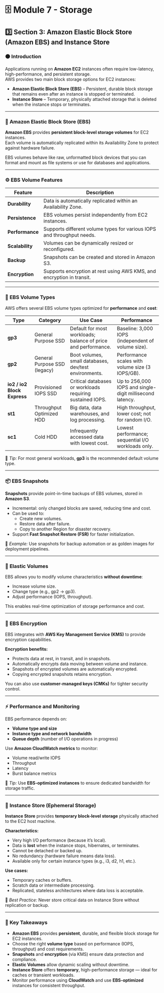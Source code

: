# 🗄️ **Module 7 - Storage**

## 3️⃣ **Section 3: Amazon Elastic Block Store (Amazon EBS) and Instance Store**

### 🟠 **Introduction**

Applications running on **Amazon EC2** instances often require low-latency, high-performance, and persistent storage.  
AWS provides two main block storage options for EC2 instances:

- **Amazon Elastic Block Store (EBS)** – Persistent, durable block storage that remains even after an instance is stopped or terminated.  
- **Instance Store** – Temporary, physically attached storage that is deleted when the instance stops or terminates.

---

### 💽 **Amazon Elastic Block Store (EBS)**

**Amazon EBS** provides **persistent block-level storage volumes** for EC2 instances.  
Each volume is automatically replicated within its Availability Zone to protect against hardware failure.

EBS volumes behave like raw, unformatted block devices that you can format and mount as file systems or use for databases and applications.

---

### ⚙️ **EBS Volume Features**

| **Feature** | **Description** |
|--------------|-----------------|
| **Durability** | Data is automatically replicated within an Availability Zone. |
| **Persistence** | EBS volumes persist independently from EC2 instances. |
| **Performance** | Supports different volume types for various IOPS and throughput needs. |
| **Scalability** | Volumes can be dynamically resized or reconfigured. |
| **Backup** | Snapshots can be created and stored in Amazon S3. |
| **Encryption** | Supports encryption at rest using AWS KMS, and encryption in transit. |

---

### 🧮 **EBS Volume Types**

AWS offers several EBS volume types optimized for **performance** and **cost**:

| **Type** | **Category** | **Use Case** | **Performance** |
|-----------|---------------|--------------|-----------------|
| **gp3** | General Purpose SSD | Default for most workloads; balance of price and performance. | Baseline: 3,000 IOPS (independent of volume size). |
| **gp2** | General Purpose SSD (legacy) | Boot volumes, small databases, dev/test environments. | Performance scales with volume size (3 IOPS/GB). |
| **io2 / io2 Block Express** | Provisioned IOPS SSD | Critical databases or workloads requiring sustained IOPS. | Up to 256,000 IOPS and single-digit millisecond latency. |
| **st1** | Throughput Optimized HDD | Big data, data warehouses, and log processing. | High throughput, lower cost; not for random I/O. |
| **sc1** | Cold HDD | Infrequently accessed data with lowest cost. | Lowest performance; sequential I/O workloads only. |

🧠 *Tip:* For most general workloads, **gp3** is the recommended default volume type.

---

### 📦 **EBS Snapshots**

**Snapshots** provide point-in-time backups of EBS volumes, stored in **Amazon S3**.

- Incremental: only changed blocks are saved, reducing time and cost.  
- Can be used to:
  - Create new volumes.  
  - Restore data after failure.  
  - Copy to another Region for disaster recovery.  
- Support **Fast Snapshot Restore (FSR)** for faster initialization.

🧠 *Example:* Use snapshots for backup automation or as golden images for deployment pipelines.

---

### 🔄 **Elastic Volumes**

EBS allows you to modify volume characteristics **without downtime**:
- Increase volume size.
- Change type (e.g., gp2 → gp3).
- Adjust performance (IOPS, throughput).

This enables real-time optimization of storage performance and cost.

---

### 🔐 **EBS Encryption**

EBS integrates with **AWS Key Management Service (KMS)** to provide encryption capabilities.

**Encryption benefits:**
- Protects data at rest, in transit, and in snapshots.  
- Automatically encrypts data moving between volume and instance.  
- Snapshots of encrypted volumes are automatically encrypted.  
- Copying encrypted snapshots retains encryption.  

You can also use **customer-managed keys (CMKs)** for tighter security control.

---

### ⚡ **Performance and Monitoring**

EBS performance depends on:
- **Volume type and size**
- **Instance type and network bandwidth**
- **Queue depth** (number of I/O operations in progress)

Use **Amazon CloudWatch metrics** to monitor:
- Volume read/write IOPS  
- Throughput  
- Latency  
- Burst balance metrics  

🧠 *Tip:* Use **EBS-optimized instances** to ensure dedicated bandwidth for storage traffic.

---

### 🧩 **Instance Store (Ephemeral Storage)**

**Instance Store** provides **temporary block-level storage** physically attached to the EC2 host machine.

**Characteristics:**
- Very high I/O performance (because it’s local).  
- Data is **lost** when the instance stops, hibernates, or terminates.  
- Cannot be detached or backed up.  
- No redundancy (hardware failure means data loss).  
- Available only for certain instance types (e.g., i3, d2, h1, etc.).

**Use cases:**
- Temporary caches or buffers.  
- Scratch data or intermediate processing.  
- Replicated, stateless architectures where data loss is acceptable.

🧠 *Best Practice:* Never store critical data on Instance Store without replication or backup.

---

### 🧠 **Key Takeaways**

- **Amazon EBS** provides **persistent**, durable, and flexible block storage for EC2 instances.  
- Choose the right **volume type** based on performance (IOPS, throughput) and cost requirements.  
- **Snapshots** and **encryption** (via KMS) ensure data protection and compliance.  
- **Elastic Volumes** allow dynamic scaling without downtime.  
- **Instance Store** offers **temporary**, high-performance storage — ideal for caches or transient workloads.  
- Monitor performance using **CloudWatch** and use **EBS-optimized** instances for consistent throughput.  
